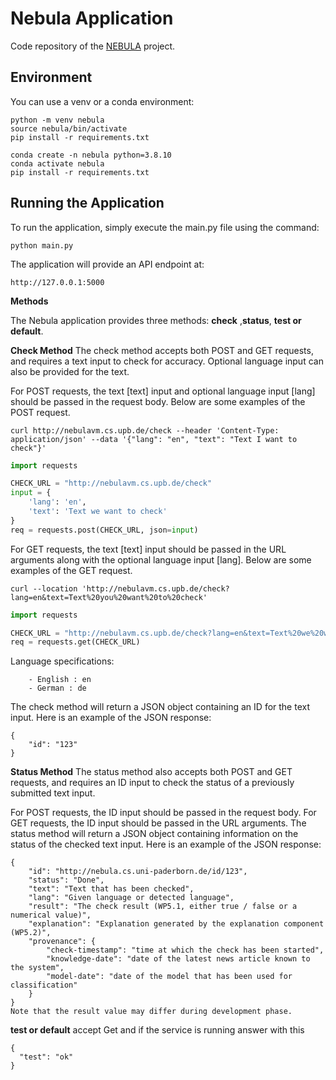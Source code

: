 # Nebula Application
Code repository of the [NEBULA](https://nebula.peasec.de/) project.

## Environment
You can use a venv or a conda environment:
```
python -m venv nebula
source nebula/bin/activate
pip install -r requirements.txt
```
```
conda create -n nebula python=3.8.10
conda activate nebula
pip install -r requirements.txt
```

## Running the Application
To run the application, simply execute the main.py file using the command:
```
python main.py
```

The application will provide an API endpoint at:

```
http://127.0.0.1:5000
```

__Methods__

The Nebula application provides three methods: **check** ,**status**, **test or default**.

**Check Method**
The check method accepts both POST and GET requests, and requires a text input to check for accuracy. Optional language input can also be provided for the text.

For POST requests, the text [text] input and optional language input [lang] should be passed in the request body.
Below are some examples of the POST request.

```shell
curl http://nebulavm.cs.upb.de/check --header 'Content-Type: application/json' --data '{"lang": "en", "text": "Text I want to check"}'
```

```python
import requests

CHECK_URL = "http://nebulavm.cs.upb.de/check"
input = {
    'lang': 'en',
    'text': 'Text we want to check'
}
req = requests.post(CHECK_URL, json=input)
```


For GET requests, the  text [text] input should be passed in the URL arguments along with the optional language input [lang]. 
Below are some examples of the GET request.
```shell
curl --location 'http://nebulavm.cs.upb.de/check?lang=en&text=Text%20you%20want%20to%20check'
```
```python
import requests

CHECK_URL = "http://nebulavm.cs.upb.de/check?lang=en&text=Text%20we%20want%20to%20check"
req = requests.get(CHECK_URL)
```

Language specifications:
```
    - English : en
    - German : de
```
The check method will return a JSON object containing an ID for the text input. Here is an example of the JSON response:

```
{
    "id": "123"
}
```

**Status Method**
The status method also accepts both POST and GET requests, and requires an ID input to check the status of a previously submitted text input.

For POST requests, the ID input should be passed in the request body.
For GET requests, the ID input should be passed in the URL arguments.
The status method will return a JSON object containing information on the status of the checked text input. Here is an example of the JSON response:

```
{
    "id": "http://nebula.cs.uni-paderborn.de/id/123",
    "status": "Done",
    "text": "Text that has been checked",
    "lang": "Given language or detected language",
    "result": "The check result (WP5.1, either true / false or a numerical value)",
    "explanation": "Explanation generated by the explanation component (WP5.2)",
    "provenance": {
        "check-timestamp": "time at which the check has been started",
        "knowledge-date": "date of the latest news article known to the system",
        "model-date": "date of the model that has been used for classification"
    }
}
Note that the result value may differ during development phase.
```

**test or default**
accept Get and if the service is running answer with this
```
{
  "test": "ok"
}
```
